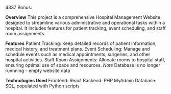 4337 Bonus:

**Overview**
This project is a comprehensive Hospital Management Website designed to streamline various administrative and operational tasks within a hospital. It includes features for patient tracking, event scheduling, and staff room assignments.

**Features**
Patient Tracking: Keep detailed records of patient information, medical history, and treatment plans.
Event Scheduling: Manage and schedule events such as medical appointments, surgeries, and other hospital activities.
Staff Room Assignments: Allocate rooms to hospital staff, ensuring optimal use of space and resources.
*Note* Database is no longer runnning - empty website data

**Technologies Used**
Frontend: React
Backend: PHP MyAdmin
Database: SQL, populated with Python scripts
